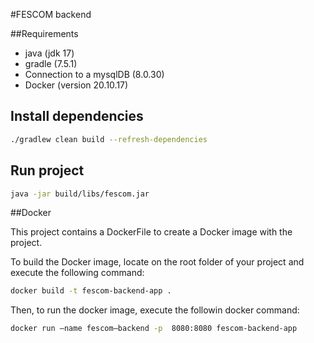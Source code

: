 #FESCOM backend

##Requirements
- java (jdk 17)
- gradle (7.5.1)
- Connection to a mysqlDB (8.0.30)
- Docker (version 20.10.17)

## Install dependencies

```bash
./gradlew clean build --refresh-dependencies
```

## Run project
```bash
java -jar build/libs/fescom.jar
```

##Docker

This project contains a DockerFile to create a Docker image with the project.

To build the Docker image, locate on the root folder of your project and execute the following command:

```bash
docker build -t fescom-backend-app .
```

Then, to run the docker image, execute the followin docker command:

```bash
docker run —name fescom—backend -p  8080:8080 fescom-backend-app
```